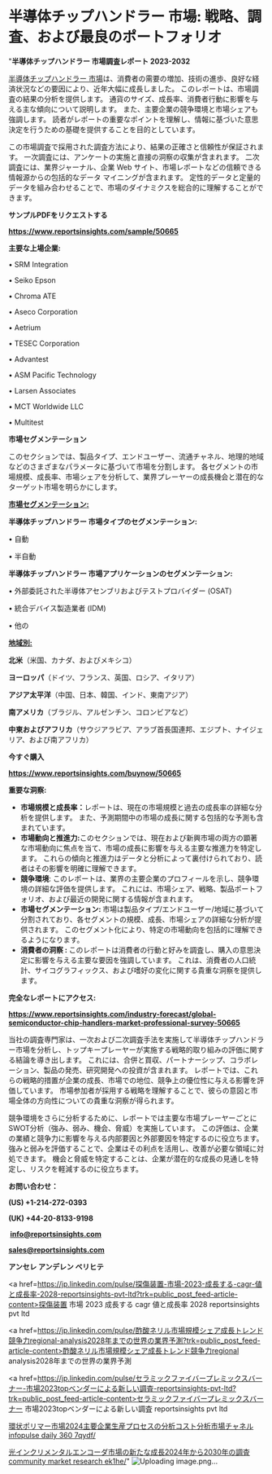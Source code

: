 # 半導体チップハンドラー 市場: 戦略、調査、および最良のポートフォリオ

"<strong>半導体チップハンドラー 市場調査レポート 2023-2032</strong>

<a href=https://www.reportsinsights.com/sample/50665>半導体チップハンドラー 市場</a>は、消費者の需要の増加、技術の進歩、良好な経済状況などの要因により、近年大幅に成長しました。 このレポートは、市場調査の結果の分析を提供します。 通貨のサイズ、成長率、消費者行動に影響を与える主な傾向について説明します。 また、主要企業の競争環境と市場シェアも強調します。 読者がレポートの重要なポイントを理解し、情報に基づいた意思決定を行うための基礎を提供することを目的としています。

この市場調査で採用された調査方法により、結果の正確さと信頼性が保証されます。 一次調査には、アンケートの実施と直接の洞察の収集が含まれます。 二次調査には、業界ジャーナル、企業 Web サイト、市場レポートなどの信頼できる情報源からの包括的なデータ マイニングが含まれます。 定性的データと定量的データを組み合わせることで、市場のダイナミクスを総合的に理解することができます。

<strong><b>サンプルPDFをリクエストする</b></strong>

<a href=https://www.reportsinsights.com/sample/50665><strong><u>https://www.reportsinsights.com/sample/50665</u></strong></a>

<strong>主要な上場企業:</strong>

• SRM Integration

• Seiko Epson

• Chroma ATE

• Aseco Corporation

• Aetrium

• TESEC Corporation

• Advantest

• ASM Pacific Technology

• Larsen Associates

• MCT Worldwide LLC

• Multitest

<strong>市場セグメンテーション</strong>

このセクションでは、製品タイプ、エンドユーザー、流通チャネル、地理的地域などのさまざまなパラメータに基づいて市場を分割します。 各セグメントの市場規模、成長率、市場シェアを分析して、業界プレーヤーの成長機会と潜在的なターゲット市場を明らかにします。

<strong><u>市場セグメンテーション</u></strong><strong><u>:</u></strong>

<strong>半導体チップハンドラー 市場タイプのセグメンテーション:</strong>

• 自動

• 半自動

<strong>半導体チップハンドラー 市場アプリケーションのセグメンテーション:</strong>

• 外部委託された半導体アセンブリおよびテストプロバイダー (OSAT)

• 統合デバイス製造業者 (IDM)

• 他の

<strong><u>地域別</u></strong><strong><u>:</u></strong>

<strong>北米</strong>（米国、カナダ、およびメキシコ）

<strong>ヨーロッパ</strong>（ドイツ、フランス、英国、ロシア、イタリア）

<strong>アジア太平洋</strong>（中国、日本、韓国、インド、東南アジア）

<strong>南アメリカ</strong>（ブラジル、アルゼンチン、コロンビアなど）

<strong>中東およびアフリカ</strong>（サウジアラビア、アラブ首長国連邦、エジプト、ナイジェリア、および南アフリカ）

<strong>今すぐ購入</strong>

<a href=https://www.reportsinsights.com/buynow/50665><strong><u>https://www.reportsinsights.com/buynow/50665</u></strong></a>

<strong>重要な洞察:</strong>
<ul>
  <li><strong>市場規模と成長率：</strong>レポートは、現在の市場規模と過去の成長率の詳細な分析を提供します。 また、予測期間中の市場の成長に関する包括的な予測も含まれています。</li>
  <li><strong>市場動向と推進力:</strong>このセクションでは、現在および新興市場の両方の顕著な市場動向に焦点を当て、市場の成長に影響を与える主要な推進力を特定します。 これらの傾向と推進力はデータと分析によって裏付けられており、読者はその影響を明確に理解できます。</li>
  <li><strong>競争環境</strong>: このレポートは、業界の主要企業のプロフィールを示し、競争環境の詳細な評価を提供します。 これには、市場シェア、戦略、製品ポートフォリオ、および最近の開発に関する情報が含まれます。</li>
  <li><strong>市場セグメンテーション: </strong>市場は製品タイプ/エンドユーザー/地域に基づいて分割されており、各セグメントの規模、成長、市場シェアの詳細な分析が提供されます。 このセグメント化により、特定の市場動向を包括的に理解できるようになります。</li>
  <li><strong>消費者の洞察 : </strong>このレポートは消費者の行動と好みを調査し、購入の意思決定に影響を与える主要な要因を強調しています。 これは、消費者の人口統計、サイコグラフィックス、および嗜好の変化に関する貴重な洞察を提供します。</li>
</ul>
<strong>完全なレポートにアクセス:</strong>

<a href=https://www.reportsinsights.com/industry-forecast/global-semiconductor-chip-handlers-market-professional-survey-50665><strong><u><b>https://www.reportsinsights.com/industry-forecast/global-semiconductor-chip-handlers-market-professional-survey-50665</b></u></strong></a>

当社の調査専門家は、一次および二次調査手法を実施して半導体チップハンドラー市場を分析し、トップキープレーヤーが実施する戦略的取り組みの評価に関する結論を導き出します。 これには、合併と買収、パートナーシップ、コラボレーション、製品の発売、研究開発への投資が含まれます。 レポートでは、これらの戦略的措置が企業の成長、市場での地位、競争上の優位性に与える影響を評価しています。 市場参加者が採用する戦略を理解することで、彼らの意図と市場全体の方向性についての貴重な洞察が得られます。

競争環境をさらに分析するために、レポートでは主要な市場プレーヤーごとにSWOT分析（強み、弱み、機会、脅威）を実施しています。 この評価は、企業の業績と競争力に影響を与える内部要因と外部要因を特定するのに役立ちます。 強みと弱みを評価することで、企業はその利点を活用し、改善が必要な領域に対処できます。 機会と脅威を特定することは、企業が潜在的な成長の見通しを特定し、リスクを軽減するのに役立ちます。

<strong>お問い合わせ：</strong>

<strong>(US) +1-214-272-0393</strong>

<strong>(UK) +44-20-8133-9198</strong>

<strong> </strong><a href=info@reportsinsights.com><strong><u>info@reportsinsights.com</u></strong></a>

<a href=sales@reportsinsights.com><strong><u>sales@reportsinsights.com</u></strong></a>

<strong>アンセレ アンデレン ベリヒテ</strong>

<a href=https://jp.linkedin.com/pulse/探傷装置-市場-2023-成長する-cagr-値と成長率-2028-reportsinsights-pvt-ltd?trk=public_post_feed-article-content>探傷装置 市場 2023 成長する cagr 値と成長率 2028 reportsinsights pvt ltd</a>

<a href=https://jp.linkedin.com/pulse/酢酸ネリル市場規模シェア成長トレンド競争力regional-analysis2028年までの世界の業界予測?trk=public_post_feed-article-content>酢酸ネリル市場規模シェア成長トレンド競争力regional analysis2028年までの世界の業界予測</a>

<a href=https://jp.linkedin.com/pulse/セラミックファイバープレミックスバーナー-市場2023topベンダーによる新しい調査-reportsinsights-pvt-ltd?trk=public_post_feed-article-content>セラミックファイバープレミックスバーナー 市場2023topベンダーによる新しい調査 reportsinsights pvt ltd</a>

<a href=https://www.linkedin.com/pulse/環状ポリマー市場2024主要企業生産プロセスの分析コスト分析市場チャネル-infopulse-daily-360-7qydf/>環状ポリマー市場2024主要企業生産プロセスの分析コスト分析市場チャネル infopulse daily 360 7qydf/</a>

<a href=https://www.linkedin.com/pulse/光インクリメンタルエンコーダ市場の新たな成長2024年から2030年の調査-community-market-research-ek1he/>光インクリメンタルエンコーダ市場の新たな成長2024年から2030年の調査 community market research ek1he/</a>"
![Uploading image.png…]()
